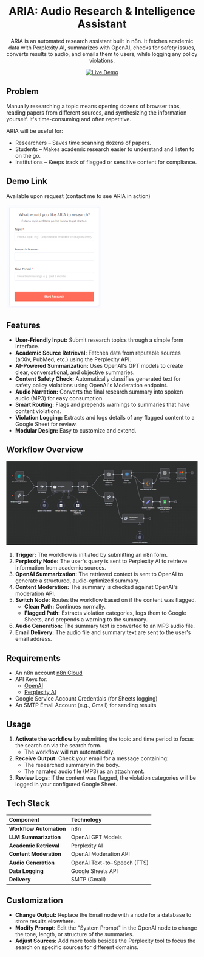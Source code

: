 <a id="readme-top"></a>

<div align="center">
  <h1>ARIA: Audio Research & Intelligence Assistant</h1>
ARIA is an automated research assistant built in n8n. It fetches academic data with Perplexity AI, summarizes with OpenAI, checks for safety issues, converts results to audio, and emails them to users, while logging any policy violations.

  
[![Live Demo](https://img.shields.io/badge/Try-Live_Demo-green)]()

</div>

## Problem
Manually researching a topic means opening dozens of browser tabs, reading papers from different sources, and synthesizing the information yourself. It's time-consuming and often repetitive. 

ARIA will be useful for:

* Researchers – Saves time scanning dozens of papers.
* Students – Makes academic research easier to understand and listen to on the go.
* Institutions – Keeps track of flagged or sensitive content for compliance.


## Demo Link

Available upon request (contact me to see ARIA in action)
<p align="left">
  <img src="https://github.com/UjuAyoku/ARIA/blob/main/images/UI.PNG" alt="Logo" width="250">
</p>


## Features

*   **User-Friendly Input:** Submit research topics through a simple form interface.
*   **Academic Source Retrieval:** Fetches data from reputable sources (arXiv, PubMed, etc.) using the Perplexity API.
*   **AI-Powered Summarization:** Uses OpenAI's GPT models to create clear, conversational, and objective summaries.
*   **Content Safety Check:** Automatically classifies generated text for safety policy violations using OpenAI's Moderation endpoint.
*   **Audio Narration:** Converts the final research summary into spoken audio (MP3) for easy consumption.
*   **Smart Routing:** Flags and prepends warnings to summaries that have content violations.
*   **Violation Logging:** Extracts and logs details of any flagged content to a Google Sheet for review.
*   **Modular Design:** Easy to customize and extend.

## Workflow Overview
![n8n Workflow Diagram](./images/workflow-diagram.PNG) 

1.  **Trigger:** The workflow is initiated by submitting an n8n form.
2.  **Perplexity Node:** The user's query is sent to Perplexity AI to retrieve information from academic sources.
3.  **OpenAI Summarization:** The retrieved context is sent to OpenAI to generate a structured, audio-optimized summary.
4.  **Content Moderation:** The summary is checked against OpenAI's moderation API.
5.  **Switch Node:** Routes the workflow based on if the content was flagged.
    *   **Clean Path:** Continues normally.
    *   **Flagged Path:** Extracts violation categories, logs them to Google Sheets, and prepends a warning to the summary.
6.  **Audio Generation:** The summary text is converted to an MP3 audio file.
7.  **Email Delivery:** The audio file and summary text are sent to the user's email address.
   
## Requirements

*   An n8n account [n8n Cloud](https://n8n.io/)
*   API Keys for:
    *   [OpenAI](https://platform.openai.com/api-keys)
    *   [Perplexity AI](https://www.perplexity.ai/settings/api)
*   Google Service Account Credentials (for Sheets logging)
*   An SMTP Email Account (e.g., Gmail) for sending results
  
## Usage

1.  **Activate the workflow** by submitting the topic and time period to focus the search on via the search form.
    *   The workflow will run automatically.
2.  **Receive Output:** Check your email for a message containing:
    *   The researched summary in the body.
    *   The narrated audio file (MP3) as an attachment.
3.  **Review Logs:** If the content was flagged, the violation categories will be logged in your configured Google Sheet.

## Tech Stack

| Component | Technology |
| :--- | :--- |
| **Workflow Automation** | n8n |
| **LLM Summarization** | OpenAI GPT Models |
| **Academic Retrieval** | Perplexity AI |
| **Content Moderation** | OpenAI Moderation API |
| **Audio Generation** | OpenAI Text-to-Speech (TTS) |
| **Data Logging** | Google Sheets API |
| **Delivery** | SMTP (Gmail) |

## Customization

*   **Change Output:** Replace the Email node with a node for a database to store results elsewhere.
*   **Modify Prompt:** Edit the "System Prompt" in the OpenAI node to change the tone, length, or structure of the summaries.
*   **Adjust Sources:** Add more tools besides the Perplexity tool to focus the search on specific sources for different domains.
